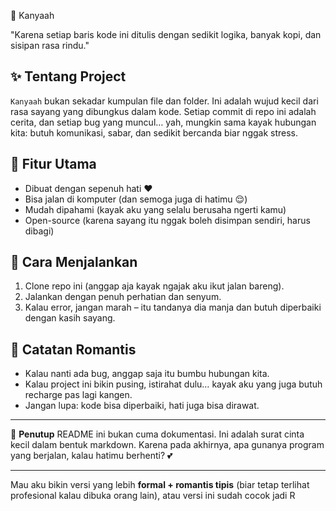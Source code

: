 💌 Kanyaah

"Karena setiap baris kode ini ditulis dengan sedikit logika, banyak kopi, dan sisipan rasa rindu."

## ✨ Tentang Project

`Kanyaah` bukan sekadar kumpulan file dan folder. Ini adalah wujud kecil dari rasa sayang yang dibungkus dalam kode.
Setiap commit di repo ini adalah cerita, dan setiap bug yang muncul… yah, mungkin sama kayak hubungan kita: butuh komunikasi, sabar, dan sedikit bercanda biar nggak stress.

## 🎯 Fitur Utama

* Dibuat dengan sepenuh hati ❤️
* Bisa jalan di komputer (dan semoga juga di hatimu 😌)
* Mudah dipahami (kayak aku yang selalu berusaha ngerti kamu)
* Open-source (karena sayang itu nggak boleh disimpan sendiri, harus dibagi)

## 🚀 Cara Menjalankan

1. Clone repo ini (anggap aja kayak ngajak aku ikut jalan bareng).
2. Jalankan dengan penuh perhatian dan senyum.
3. Kalau error, jangan marah – itu tandanya dia manja dan butuh diperbaiki dengan kasih sayang.

## 🥰 Catatan Romantis

* Kalau nanti ada bug, anggap saja itu bumbu hubungan kita.
* Kalau project ini bikin pusing, istirahat dulu… kayak aku yang juga butuh recharge pas lagi kangen.
* Jangan lupa: kode bisa diperbaiki, hati juga bisa dirawat.

---

🌸 **Penutup**
README ini bukan cuma dokumentasi. Ini adalah surat cinta kecil dalam bentuk markdown.
Karena pada akhirnya, apa gunanya program yang berjalan, kalau hatimu berhenti? 💕

---

Mau aku bikin versi yang lebih **formal + romantis tipis** (biar tetap terlihat profesional kalau dibuka orang lain), atau versi ini sudah cocok jadi R
